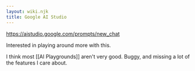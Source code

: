 ```yaml
---
layout: wiki.njk
title: Google AI Studio
---
```


<https://aistudio.google.com/prompts/new_chat>

Interested in playing around more with this.

I think most [[AI Playgrounds]] aren't very good. Buggy, and missing a lot of the features I care about.
